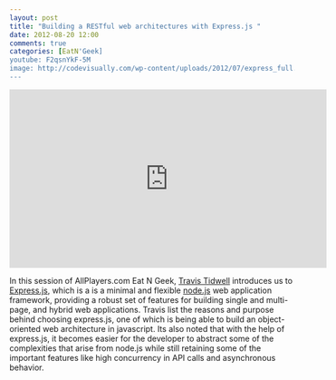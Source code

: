 ```yaml
---
layout: post
title: "Building a RESTful web architectures with Express.js "
date: 2012-08-20 12:00
comments: true
categories: [EatN'Geek]
youtube: F2qsnYkF-5M
image: http://codevisually.com/wp-content/uploads/2012/07/express_full.jpeg
---
```


<iframe width="560" height="315" src="http://www.youtube.com/embed/F2qsnYkF-5M?list=UUY_Uc6oW8Zsbwhn-LbzGSaw&amp;hl=en_US" frameborder="0" allowfullscreen></iframe>

In this session of AllPlayers.com Eat N Geek, [Travis Tidwell](https://twitter.com/softwaregnome) introduces us to [Express.js](http://expressjs.com), which is a is a minimal and flexible [node.js](http://nodejs.org) web application framework, providing a robust set of features for building single and multi-page, and hybrid web applications. Travis list the reasons and purpose behind choosing express.js, one of which is being able to build an object-oriented web architecture in javascript.  Its also noted that with the help of express.js, it becomes easier for the developer to abstract some of the complexities that arise from node.js while still retaining some of the important features like high concurrency in API calls and asynchronous behavior.
